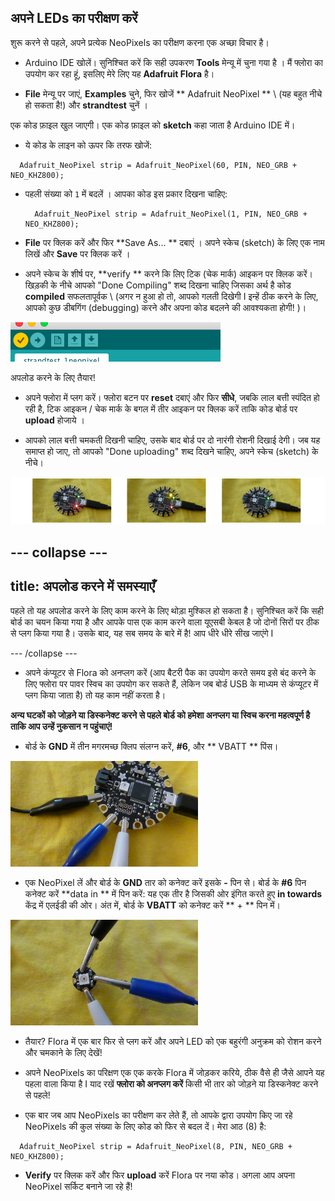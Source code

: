 ## अपने LEDs का परीक्षण करें

शुरू करने से पहले, अपने प्रत्येक NeoPixels का परीक्षण करना एक अच्छा विचार है।

+ Arduino IDE खोलें। सुनिश्चित करें कि सही उपकरण **Tools** मेन्यू में चुना गया है । मैं फ्लोरा का उपयोग कर रहा हूं, इसलिए मेरे लिए यह **Adafruit Flora** है।

+ **File** मेन्यू पर जाएं, **Examples** चुने, फिर खोजें ** Adafruit NeoPixel ** \ (यह बहुत नीचे हो सकता है!) और **strandtest** चुनें ।

एक कोड फ़ाइल खुल जाएगी। एक कोड फ़ाइल को **sketch** कहा जाता है Arduino IDE में।

+ ये कोड के लाइन को ऊपर कि तरफ खोजें:

```
  Adafruit_NeoPixel strip = Adafruit_NeoPixel(60, PIN, NEO_GRB + NEO_KHZ800);
```

+ पहली संख्या को `1` में बदलें । आपका कोड इस प्रकार दिखना चाहिए:

  ```
    Adafruit_NeoPixel strip = Adafruit_NeoPixel(1, PIN, NEO_GRB + NEO_KHZ800);
  ```

+ **File** पर क्लिक करें और फिर **Save As... ** दबाएं । अपने स्केच (sketch) के लिए एक नाम लिखें और **Save** पर क्लिक करें ।

+ अपने स्केच के शीर्ष पर, **verify ** करने कि लिए टिक (चेक मार्क) आइकन पर क्लिक करें। खिड़की के नीचे आपको "Done Compiling" शब्द दिखना चाहिए जिसका अर्थ है कोड **compiled** सफलतापूर्वक \ (अगर न हुआ हो तो, आपको गलती दिखेगी I इन्हें ठीक करने के लिए, आपको कुछ डीबगिंग (debugging) करने और अपना कोड बदलने की आवश्यकता होगी! \)।

![](images/verifyIcon.png)

अपलोड करने के लिए तैयार!

+ अपने फ्लोरा में प्लग करें। फ्लोरा बटन पर **reset** दबाएं और फिर **सीधे**, जबकि लाल बत्ती स्पंदित हो रही है, टिक आइकन / चेक मार्क के बगल में तीर आइकन पर क्लिक करें ताकि कोड बोर्ड पर **upload** होजाये ।

+ आपको लाल बत्ती चमकती दिखनी चाहिए, उसके बाद बोर्ड पर दो नारंगी रोशनी दिखाई देगी। जब यह समाप्त हो जाए, तो आपको "Done uploading" शब्द दिखने चाहिए, अपने स्केच (sketch) के नीचे।

![](images/upload3_120_800.png)

--- collapse ---
---
title: अपलोड करने में समस्याएँ
---

पहले तो यह अपलोड करने के लिए काम करने के लिए थोड़ा मुश्किल हो सकता है। सुनिश्चित करें कि सही बोर्ड का चयन किया गया है और आपके पास एक काम करने वाला यूएसबी केबल है जो दोनों सिरों पर ठीक से प्लग किया गया है। उसके बाद, यह सब समय के बारे में है! आप धीरे धीरे सीख जाएंगे I

--- /collapse ---

+ अपने कंप्यूटर से Flora को अनप्लग करें (आप बैटरी पैक का उपयोग करते समय इसे बंद करने के लिए फ्लोरा पर पावर स्विच का उपयोग कर सकते हैं, लेकिन जब बोर्ड USB के माध्यम से कंप्यूटर में प्लग किया जाता है) तो यह काम नहीं करता है।

**अन्य घटकों को जोड़ने या डिस्कनेक्ट करने से पहले बोर्ड को हमेशा अनप्लग या स्विच करना महत्वपूर्ण है ताकि आप उन्हें नुकसान न पहुंचाएं!**

+ बोर्ड के **GND** में तीन मगरमच्छ क्लिप संलग्न करें, **\#6**, और ** VBATT ** पिंस।

![](images/crocsFlora.png)

+ एक NeoPixel लें और बोर्ड के **GND** तार को कनेक्ट करें इसके **-** पिन से। बोर्ड के **\#6** पिन कनेक्ट करें **data in ** में पिन करें: यह एक तीर है जिसकी ओर इंगित करते हुए **in towards** केंद्र में एलईडी की ओर। अंत में, बोर्ड के **VBATT** को कनेक्ट करें ** + ** पिन में।

![](images/crocsPixel.png)

+ तैयार? Flora में एक बार फिर से प्लग करें और अपने LED को एक बहुरंगी अनुक्रम को रोशन करने और चमकाने के लिए देखें!

+ अपने NeoPixels का परिक्षण एक एक करके Flora में जोड़कर करिये, ठीक वैसे ही जैसे आपने यह पहला वाला किया है I याद रखें **फ्लोरा को अनप्लग करें** किसी भी तार को जोड़ने या डिस्कनेक्ट करने से पहले!

+ एक बार जब आप NeoPixels का परीक्षण कर लेते हैं, तो आपके द्वारा उपयोग किए जा रहे NeoPixels की कुल संख्या के लिए कोड को फिर से बदल दें। मेरा आठ (8) है:

```
  Adafruit_NeoPixel strip = Adafruit_NeoPixel(8, PIN, NEO_GRB + NEO_KHZ800);
```

+ **Verify** पर क्लिक करें और फिर **upload** करें Flora पर नया कोड। अगला आप अपना NeoPixel सर्किट बनाने जा रहे हैं!
